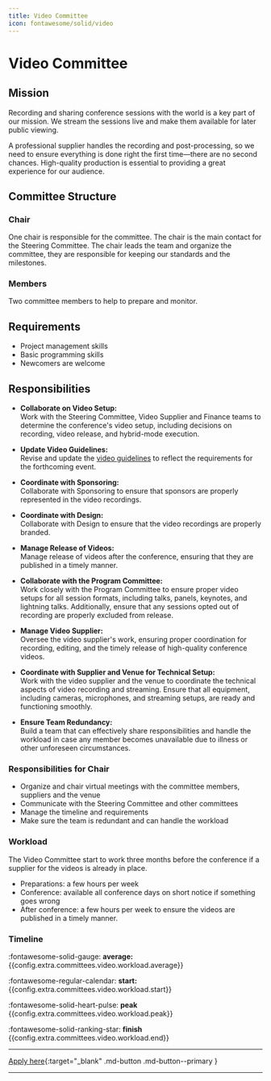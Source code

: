 ```yaml
---
title: Video Committee
icon: fontawesome/solid/video
---
```


# Video Committee

## Mission

Recording and sharing conference sessions with the world is a key part of our mission. We stream the sessions live and
make them available for later public viewing.

A professional supplier handles the recording and post-processing, so we need to ensure everything is done right the
first time—there are no second chances. High-quality production is essential to providing a great experience for our
audience.

## Committee Structure

### Chair

One chair is responsible for the committee. The chair is the main contact for the Steering
Committee. The chair leads the team and organize the committee, they are responsible for keeping our standards and the
milestones.

### Members

Two committee members to help to prepare and monitor.

## Requirements

* Project management skills
* Basic programming skills
* Newcomers are welcome

## Responsibilities

- **Collaborate on Video Setup:**  
  Work with the Steering Committee, Video Supplier and Finance teams to determine the conference's video setup,
  including decisions on recording, video release, and hybrid-mode execution.

- **Update Video Guidelines:**  
  Revise and update the [video guidelines](../guidelines/video.md) to reflect the requirements for the
  forthcoming event.

- **Coordinate with Sponsoring:**  
  Collaborate with Sponsoring to ensure that sponsors are properly represented in the video recordings.

- **Coordinate with Design:**  
  Collaborate with Design to ensure that the video recordings are properly branded.

- **Manage Release of Videos:**  
  Manage release of videos after the conference, ensuring that they are published in a timely manner.

- **Collaborate with the Program Committee:**  
  Work closely with the Program Committee to ensure proper video setups for all session formats, including talks,
  panels, keynotes, and lightning talks. Additionally, ensure that any sessions opted out of recording are properly
  excluded from release.

- **Manage Video Supplier:**  
  Oversee the video supplier's work, ensuring proper coordination for recording, editing, and the timely release of
  high-quality conference videos.

- **Coordinate with Supplier and Venue for Technical Setup:**  
  Work with the video supplier and the venue to coordinate the technical aspects of video recording and streaming.
  Ensure that all equipment, including cameras, microphones, and streaming setups, are ready and functioning smoothly.

- **Ensure Team Redundancy:**  
  Build a team that can effectively share responsibilities and handle the workload in case any member becomes
  unavailable due to illness or other unforeseen circumstances.

### Responsibilities for Chair

* Organize and chair virtual meetings with the committee members, suppliers and the venue
* Communicate with the Steering Committee and other committees
* Manage the timeline and requirements
* Make sure the team is redundant and can handle the workload

### Workload

The Video Committee start to work three months before the conference if a supplier for the videos is already
in place.

* Preparations: a few hours per week
* Conference: available all conference days on short notice if something goes wrong
* After conference: a few hours per week to ensure the videos are published in a timely manner.

### Timeline

:fontawesome-solid-gauge:  **average:**{{config.extra.committees.video.workload.average}}

:fontawesome-regular-calendar:  **start:**{{config.extra.committees.video.workload.start}}

:fontawesome-solid-heart-pulse: **peak** {{config.extra.committees.video.workload.peak}}

:fontawesome-solid-ranking-star: **finish** {{config.extra.committees.video.workload.end}}

---

[Apply here]({{config.extra.event.apply_url_committees}}){:target="_blank" .md-button .md-button--primary }

---
